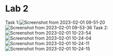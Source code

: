 # Lab 2
Task 1:![Screenshot from 2023-02-01 09-51-20](https://user-images.githubusercontent.com/94800480/215954781-ae71889b-41ee-4209-aa63-2e5f10218a19.png)
![Screenshot from 2023-02-01 09-53-36](https://user-images.githubusercontent.com/94800480/215954864-5d777dba-3f8d-450d-a68e-518aabc8e494.png)
Task 2:![Screenshot from 2023-02-01 10-23-54](https://user-images.githubusercontent.com/94800480/215958734-39890ee4-1b8a-41a0-8f77-cb65244639b9.png)
![Screenshot from 2023-02-01 10-24-04](https://user-images.githubusercontent.com/94800480/215958755-a8cf36d5-3608-4767-91d1-6a662f0fd9b9.png)
![Screenshot from 2023-02-01 10-24-11](https://user-images.githubusercontent.com/94800480/215958784-cb62e3fd-8745-4c35-ac4f-8c8f2c0b707c.png)
![Screenshot from 2023-02-01 10-24-15](https://user-images.githubusercontent.com/94800480/215958820-b4628b25-0ff6-416a-bfa1-1bce31a8ba6c.png)

